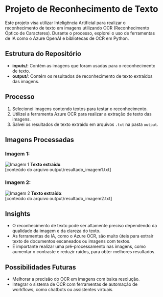 # Projeto de Reconhecimento de Texto

Este projeto visa utilizar Inteligência Artificial para realizar o reconhecimento de texto em imagens utilizando OCR (Reconhecimento Óptico de Caracteres). Durante o processo, explorei o uso de ferramentas de IA como o Azure OpenAI e bibliotecas de OCR em Python.

## Estrutura do Repositório

- **inputs/**: Contém as imagens que foram usadas para o reconhecimento de texto.
- **output/**: Contém os resultados de reconhecimento de texto extraídos das imagens.

## Processo

1. Selecionei imagens contendo textos para testar o reconhecimento.
2. Utilizei a ferramenta Azure OCR para realizar a extração de texto das imagens.
3. Salvei os resultados de texto extraído em arquivos `.txt` na pasta `output`.

## Imagens Processadas

### Imagem 1: 
![Imagem 1](inputs/imagem1.png)
**Texto extraído**:  
[conteúdo do arquivo output/resultado_imagem1.txt]

### Imagem 2: 
![Imagem 2](inputs/imagem2.png)
**Texto extraído**:  
[conteúdo do arquivo output/resultado_imagem2.txt]

## Insights

- O reconhecimento de texto pode ser altamente preciso dependendo da qualidade da imagem e da clareza do texto.
- As ferramentas de IA, como o Azure OCR, são muito úteis para extrair texto de documentos escaneados ou imagens com textos.
- É importante realizar uma pré-processamento nas imagens, como aumentar o contraste e reduzir ruídos, para obter melhores resultados.

## Possibilidades Futuras

- Melhorar a precisão do OCR em imagens com baixa resolução.
- Integrar o sistema de OCR com ferramentas de automação de workflows, como chatbots ou assistentes virtuais.
